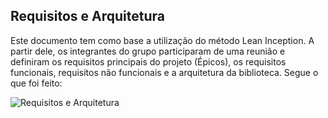 ## Requisitos e Arquitetura 

Este documento tem como base a utilização do método Lean Inception. A partir dele, os integrantes do grupo participaram de uma reunião 
e definiram os requisitos principais do projeto (Épicos), os requisitos funcionais, requisitos não funcionais e a arquitetura da biblioteca. Segue o que foi feito:

![Requisitos e Arquitetura](https://github.com/fga-eps-mds/2023.1-PyAnalyticsGit/blob/main/docs/imagens/Requisitos%20e%20Arquitetura.png)

